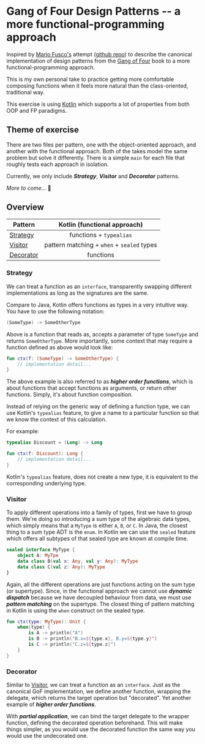 # Gang of Four Design Patterns -- a more functional-programming approach

Inspired by [Mario Fusco's](https://twitter.com/mariofusco) attempt
([github repo](https://github.com/mariofusco/from-gof-to-lambda))
to describe the canonical implementation of design patterns from the
[Gang of Four](https://en.wikipedia.org/wiki/Design_Patterns) book to 
a more functional-programming approach.

This is my own personal take to practice getting more comfortable composing
functions when it feels more natural than the class-oriented, traditional way.

This exercise is using [Kotlin](https://kotlinlang.org/) which supports a lot
of properties from both OOP and FP paradigms.

## Theme of exercise
There are two files per pattern, one with the object-oriented approach,
and another with the functional approach. Both of the takes model 
the same problem but solve it differently. There is a simple `main`
for each file that roughly tests each approach in isolation.

Currently, we only include  **_Strategy_**, **_Visitor_** and **_Decorator_** patterns.

_More to come..._ :slightly_smiling_face:

## Overview
| Pattern                 |        Kotlin (functional approach)        |
|-------------------------|:------------------------------------------:|
| [Strategy](#Strategy)   |          functions + `typealias`           |
| [Visitor](#Visitor)     | pattern matching + `when` + `sealed` types |
| [Decorator](#Decorator) |                 functions                  |

### Strategy
We can treat a function as an `interface`, transparently swapping different implementations
as long as the signatures are the same.

Compare to Java, Kotlin offers functions as types in a very intuitive way.
You have to use the following notation:
```kotlin
(SomeType) -> SomeOtherType
```
Above is a function that reads as, accepts a parameter of type `SomeType` and returns `SomeOtherType`.
More importantly, some context that may require a function defined as above would look like:
```kotlin
fun ctx(f: (SomeType) -> SomeOtherType) {
    // implementation detail...
}
```
The above example is also referred to as **_higher order functions_**, which is about functions
that accept functions as arguments, or return other functions. Simply, it's about function composition.

Instead of relying on the generic way of defining a function type, we can use Kotlin's `typealias` feature,
to give a name to a particular function so that we know the context of this calculation.

For example:
```kotlin
typealias Discount = (Long) -> Long

fun ctx(f: Discount): Long {
    // implementation detail...
}
```
Kotlin's `typealias` feature, does not create a new type, it is equivalent to the corresponding underlying
type.

### Visitor
To apply different operations into a family of types, first we have to group them. We're doing so introducing
a sum type of the algebraic data types, which simply means that a `MyType` is either `A`, `B`, or `C`. In Java,
the closest thing to a sum type ADT is the `enum`. In Kotlin we can use the `sealed` feature which offers all
subtypes of that sealed type are known at compile time.
```kotlin
sealed interface MyType {
    object A: MyTpe
    data class B(val x: Any, val y: Any): MyType
    data class C(val z: Any): MyType
}
```

Again, all the different operations are just functions acting on the sum type (or supertype). Since, in the functional
approach we cannot use **_dynamic dispatch_** because we have decoupled behaviour from data, we must use 
**_pattern matching_** on the supertype. The closest thing of pattern matching in Kotlin is using the `when` construct 
on the sealed type.
```kotlin
fun ctx(type: MyType): Unit {
    when(type) {
        is A -> println("A")
        is B -> println("B.x=${type.x}, B.y=${type.y}")
        is C -> println("C.z=${type.z}")
    }
}
```

### Decorator
Similar to [Visitor](#Visitor), we can treat a function as an `interface`. Just as the canonical GoF implementation,
we define another function, wrapping the delegate, which returns the target operation but "decorated". Yet another
example of **_higher order functions_**.

With **_partial application_**, we can bind the target delegate to the wrapper function, defining the decorated
operation beforehand. This will make things simpler, as you would use the decorated function the same way you would use
the undecorated one.


